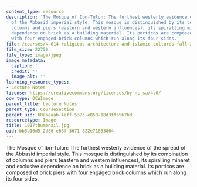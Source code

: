 ```yaml
---
content_type: resource
description: 'The Mosque of Ibn-Tulun: The furthest westerly evidence of the spread
  of the Abbasid imperial style. This mosque is distinguished by its combination of
  columns and piers (eastern and western influences), its spiralling minaret and exclusive
  dependence on brick as a building material. Its porticos are composed of brick piers
  with four engaged brick columns which run along its four sides.'
file: /courses/4-614-religious-architecture-and-islamic-cultures-fall-2002/bb5b16d52d86e68f3671822e71853864_1017thumbnail.jpg
file_size: 22759
file_type: image/jpeg
image_metadata:
  caption: ''
  credit: ''
  image-alt: ''
learning_resource_types:
- Lecture Notes
license: https://creativecommons.org/licenses/by-nc-sa/4.0/
ocw_type: OCWImage
parent_title: Lecture Notes
parent_type: CourseSection
parent_uid: 68abeaab-4eff-532c-e858-18d3ffb567bd
resourcetype: Image
title: 1017thumbnail.jpg
uid: bb5b16d5-2d86-e68f-3671-822e71853864
---
```

The Mosque of Ibn-Tulun: The furthest westerly evidence of the spread of the Abbasid imperial style. This mosque is distinguished by its combination of columns and piers (eastern and western influences), its spiralling minaret and exclusive dependence on brick as a building material. Its porticos are composed of brick piers with four engaged brick columns which run along its four sides.